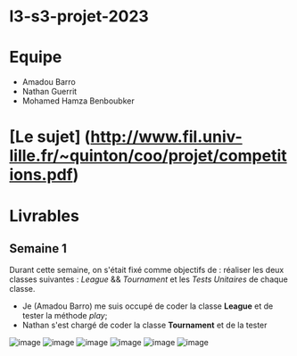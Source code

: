 # l3-s3-projet-2023

# Equipe
- Amadou Barro
- Nathan Guerrit
- Mohamed Hamza Benboubker

# [Le sujet] (http://www.fil.univ-lille.fr/~quinton/coo/projet/competitions.pdf)

# Livrables

## Semaine 1

Durant cette semaine, on s'était fixé comme objectifs de : réaliser les deux
classes suivantes : *League* && *Tournament* et les *Tests Unitaires* de chaque classe.
- Je (Amadou Barro) me suis occupé de coder la classe **League** et de tester
la méthode *play*;
- Nathan s'est chargé de coder la classe **Tournament** et de la tester

![image](/home/l3/nathan.gerussi.etu/Desktop/competition.png)
![image](/home/l3/nathan.gerussi.etu/Desktop/competitor.png)
![image](/home/l3/nathan.gerussi.etu/Desktop/match.png)
![image](/home/l3/nathan.gerussi.etu/Desktop/display.png)
![image](/home/l3/nathan.gerussi.etu/Desktop/main.png)
![image](/home/l3/nathan.gerussi.etu/Desktop/test.png)
